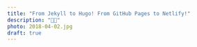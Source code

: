 ```yaml
---
title: "From Jekyll to Hugo! From GitHub Pages to Netlify!"
description: "🐘💨"
photo: 2018-04-02.jpg
draft: true
---
```



